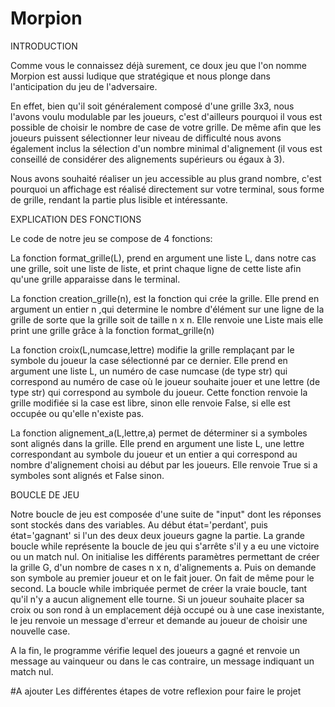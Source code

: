 # Morpion

INTRODUCTION

Comme vous le connaissez déjà surement, ce doux jeu que l'on nomme Morpion est aussi ludique que stratégique et nous plonge dans l'anticipation du jeu de l'adversaire.

En effet, bien qu'il soit généralement composé d'une grille 3x3, nous l'avons voulu modulable par les joueurs, c'est d'ailleurs pourquoi il vous est possible de choisir le nombre de case de votre grille.
De même afin que les joueurs puissent sélectionner leur niveau de difficulté nous avons également inclus la sélection d'un nombre minimal d'alignement (il vous est conseillé de considérer des alignements supérieurs ou égaux à 3).

Nous avons souhaité réaliser un jeu accessible au plus grand nombre, c'est pourquoi un affichage est réalisé directement sur votre terminal, sous forme de grille, rendant la partie plus lisible et intéressante.



EXPLICATION DES FONCTIONS

Le code de notre jeu se compose de 4 fonctions:

La fonction format_grille(L), prend en argument une liste L, dans notre cas une grille, soit une liste de liste, et print chaque ligne de cette liste afin qu'une grille apparaisse dans le terminal.

La fonction creation_grille(n), est la fonction qui crée la grille. Elle prend en argument un entier n ,qui determine le nombre d'élément sur une ligne de la grille de sorte que la grille soit de taille n x n. Elle renvoie une Liste mais elle print une grille grâce à la fonction format_grille(n)

La fonction croix(L,numcase,lettre) modifie la grille remplaçant par le symbole du joueur la case sélectionné par ce dernier. Elle prend en argument une liste L, un numéro de case numcase (de type str) qui correspond au numéro de case où le joueur souhaite jouer et une lettre (de type str) qui correspond au symbole du joueur. Cette fonction renvoie la grille modifiée si la case est libre, sinon elle renvoie False, si elle est occupée ou qu'elle n'existe pas.

La fonction alignement_a(L,lettre,a) permet de déterminer si a symboles sont alignés dans la grille. Elle prend en argument une liste L, une lettre correspondant au symbole du joueur et un entier a qui correspond au nombre d'alignement choisi au début par les joueurs. Elle renvoie True si a symboles sont alignés et False sinon.



BOUCLE DE JEU

Notre boucle de jeu est composée d'une suite de "input" dont les réponses sont stockés dans des variables. Au début état='perdant', puis état='gagnant' si l'un des deux deux joueurs gagne la partie.
La grande boucle while représente la boucle de jeu qui s'arrête s'il y a eu une victoire ou un match nul. On initialise les différents paramètres permettant de créer la grille G, d'un nombre de cases n x n, d'alignements a. Puis on demande son symbole au premier joueur et on le fait jouer. On fait de même pour le second.
La boucle while imbriquée permet de créer la vraie boucle, tant qu'il n'y a aucun alignement elle tourne. Si un joueur souhaite placer sa croix ou son rond à un emplacement déjà occupé ou à une case inexistante, le jeu renvoie un message d'erreur et demande au joueur de choisir une nouvelle case. 

A la fin, le programme vérifie lequel des joueurs a gagné et renvoie un message au vainqueur ou dans le cas contraire, un message indiquant un match nul.


#A ajouter
Les différentes étapes de votre reflexion pour faire le projet

